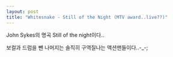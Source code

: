 ```yaml
---
layout: post
title: "Whitesnake - Still of the Night (MTV award..live??)"
---
```


John Sykes의 명곡 Still of the night이다..

보컬과 드럼을 뺀 나머지는 솔직히 구역질나는 액션맨들이다..-_-;



